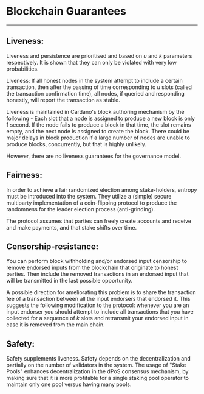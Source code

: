 <!-- .slide: data-background-color="#8D3AED" -->

# Blockchain Guarantees

---

## Liveness:

Liveness and persistence are prioritised and based on $u$ and $k$ parameters respectively. It is shown that they can only be violated with very low probabilities.

Liveness: If all honest nodes in the system attempt to include a certain transaction, then after the passing of time corresponding to $u$ slots (called the transaction confirmation time), all nodes, if queried and responding honestly, will report the transaction as stable.

Liveness is maintained in Cardano's block authoring mechanism by the following - Each slot that a node is assigned to produce a new block is only 1 second. If the node fails to produce a block in that time, the slot remains empty, and the next node is assigned to create the block. There could be major delays in block production if a large number of nodes are unable to produce blocks, concurrently, but that is highly unlikely.

However, there are no liveness guarantees for the governance model.

## Fairness:

In order to achieve a fair randomized election among stake-holders, entropy must be introduced into the system. They utilize a (simple) secure multiparty implementation of a coin-flipping protocol to produce the randomness for the leader election process (anti-grinding). 

The protocol assumes that parties can freely create accounts and receive and make payments, and that stake shifts over time.

## Censorship-resistance:

You can perform block withholding and/or endorsed input censorship to remove endorsed inputs from the blockchain that originate to honest parties. Then include the removed transactions in an endorsed input that will be transmitted in the last possible opportunity.

A possible direction for ameliorating this problem is to share the transaction fee of a transaction between all the input endorsers that endorsed it. This suggests the following modification to the protocol: whenever you are an input endorser you should attempt to include all transactions that you have collected for a sequence of $k$ slots and retransmit your endorsed input in case it is removed from the main chain.

## Safety:

Safety supplements liveness. Safety depends on the decentralization and partially on the number of validators in the system. The usage of "Stake Pools" enhances decentralization in the dPoS consensus mechanism, by making sure that it is more profitable for a single staking pool operator to maintain only one pool versus having many pools.
